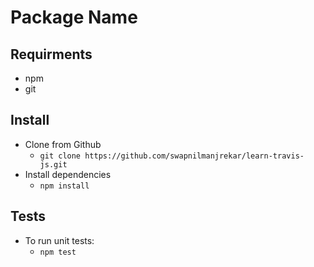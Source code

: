 # Package Name


## Requirments
* npm
* git

## Install
* Clone from Github
    * `git clone https://github.com/swapnilmanjrekar/learn-travis-js.git`
* Install dependencies
    * `npm install`

## Tests

* To run unit tests:
    * `npm test`
